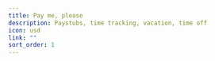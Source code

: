 ```yaml
---
title: Pay me, please
description: Paystubs, time tracking, vacation, time off
icon: usd
link: ""
sort_order: 1
---
```


